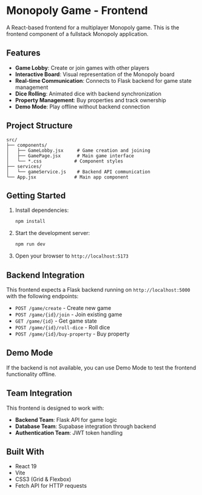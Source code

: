 # Monopoly Game - Frontend

A React-based frontend for a multiplayer Monopoly game. This is the frontend component of a fullstack Monopoly application.

## Features

- **Game Lobby**: Create or join games with other players
- **Interactive Board**: Visual representation of the Monopoly board
- **Real-time Communication**: Connects to Flask backend for game state management
- **Dice Rolling**: Animated dice with backend synchronization
- **Property Management**: Buy properties and track ownership
- **Demo Mode**: Play offline without backend connection

## Project Structure

```
src/
├── components/
│   ├── GameLobby.jsx     # Game creation and joining
│   ├── GamePage.jsx      # Main game interface
│   └── *.css            # Component styles
├── services/
│   └── gameService.js    # Backend API communication
└── App.jsx              # Main app component
```

## Getting Started

1. Install dependencies:
   ```bash
   npm install
   ```

2. Start the development server:
   ```bash
   npm run dev
   ```

3. Open your browser to `http://localhost:5173`

## Backend Integration

This frontend expects a Flask backend running on `http://localhost:5000` with the following endpoints:

- `POST /game/create` - Create new game
- `POST /game/{id}/join` - Join existing game
- `GET /game/{id}` - Get game state
- `POST /game/{id}/roll-dice` - Roll dice
- `POST /game/{id}/buy-property` - Buy property

## Demo Mode

If the backend is not available, you can use Demo Mode to test the frontend functionality offline.

## Team Integration

This frontend is designed to work with:
- **Backend Team**: Flask API for game logic
- **Database Team**: Supabase integration through backend
- **Authentication Team**: JWT token handling

## Built With

- React 19
- Vite
- CSS3 (Grid & Flexbox)
- Fetch API for HTTP requests
